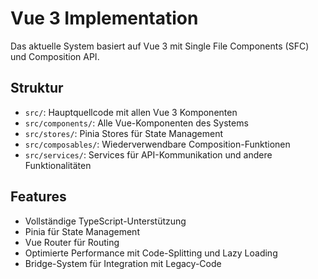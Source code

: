# Vue 3 Implementation
Das aktuelle System basiert auf Vue 3 mit Single File Components (SFC) und Composition API.

## Struktur

- `src/`: Hauptquellcode mit allen Vue 3 Komponenten
- `src/components/`: Alle Vue-Komponenten des Systems
- `src/stores/`: Pinia Stores für State Management
- `src/composables/`: Wiederverwendbare Composition-Funktionen
- `src/services/`: Services für API-Kommunikation und andere Funktionalitäten

## Features

- Vollständige TypeScript-Unterstützung
- Pinia für State Management
- Vue Router für Routing
- Optimierte Performance mit Code-Splitting und Lazy Loading
- Bridge-System für Integration mit Legacy-Code
